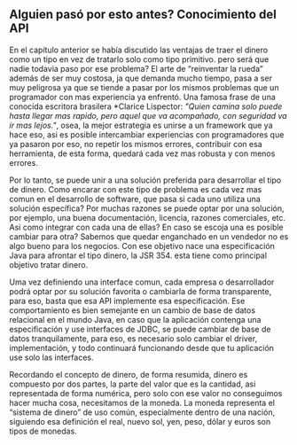 ## Alguien pasó por esto antes? Conocimiento del API


En el capítulo anterior se había discutido las ventajas de traer el dinero como un tipo en vez de tratarlo solo como tipo primitivo. pero será que nadie todavia paso por ese problema? El arte de “reinventar la rueda” además de ser muy costosa, ja que demanda mucho tiempo, pasa a ser muy peligrosa ya que se tiende a pasar por los mismos problemas que un programador con mas experiencia ya enfrentó. Una famosa frase de una conocida escritora brasilera *Clarice Lispector: *"Quien camina solo puede hasta llegar mas rapido, pero aquel que va acompañado, con seguridad va ir mas lejos."*, osea, la mejor estrategia es unirse a un framework que ya hace eso, asi es posible intercambiar experiencias con programadores que ya pasaron por eso, no repetir los mismos errores, contribuir con esa herramienta, de esta forma, quedará cada vez mas robusta y con menos errores.

Por lo tanto, se puede unir a una solución preferida para desarrollar el tipo de dinero. Como encarar con este tipo de problema es cada vez mas comun en el desarrollo de software, que pasa si cada uno utiliza una solución específica? Por muchas razones se puede optar por una solución, por ejemplo, una buena documentación, licencia, razones comerciales, etc. Asi como integrar con cada una de ellas? En caso se escoja una es posible cambiar para otra? Sabemos que quedar enganchado en un vendedor no es algo bueno para los negocios. Con ese objetivo nace una especificación Java para afrontar el tipo dinero, la JSR 354. esta tiene como principal objetivo tratar dinero. 

Uma vez definiendo una interface comun, cada empresa o desarrollador podrá optar por su solución favorita o cambiarla de forma transparente, para eso, basta que esa API implemente esa especificación. Ese comportamiento es bien semejante en un cambio de base de datos relacional en el mundo Java, en caso que la aplicación contenga una especificación y use interfaces de JDBC, se puede cambiar de base de datos tranquilamente, para eso, es necesario solo cambiar el driver, implementación, y todo continuará funcionando desde que tu aplicación use solo las interfaces.

Recordando el concepto de dinero, de forma resumida, dinero es compuesto por dos partes, la parte del valor que es la cantidad, asi representada de forma numérica, pero solo con ese valor no conseguimos hacer mucha cosa, necesitamos de la moneda. La moneda representa el “sistema de dinero” de uso común, especialmente dentro de una nación, siguiendo esa definición el real, nuevo sol, yen, peso, dólar y euros son tipos de monedas.
